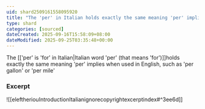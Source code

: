 ```yaml
---
uid: shard2509161558095920
title: "The 'per' in Italian holds exactly the same meaning 'per' implies when used in English, such as 'per gallon' or 'per mile'"
type: shard
categories: [sourced]
dateCreated: 2025-09-16T15:58:09+08:00
dateModified: 2025-09-25T03:35:48+00:00
---
```

The [['per' is 'for' in Italian|Italian word 'per' (that means 'for')]]holds exactly the same meaning 'per' implies when used in English, such as 'per gallon' or 'per mile'
### Excerpt
![[eleftheriouIntroductionItalianignorecopyrightexcerptindex#^3ee6d]]